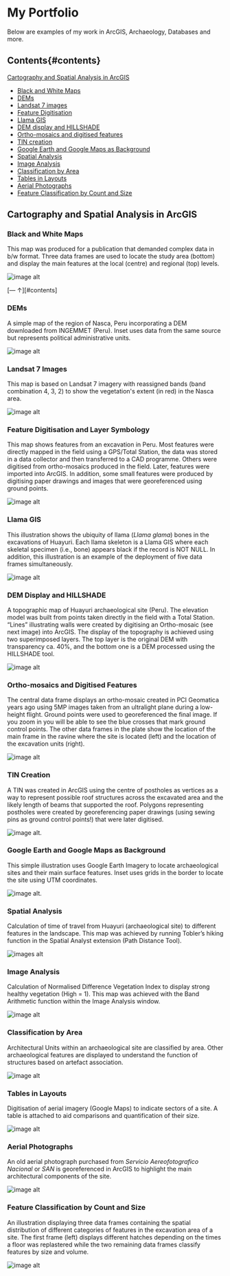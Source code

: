 # My Portfolio

Below are examples of my work in ArcGIS, Archaeology, Databases and more.

## Contents{#contents}

[Cartography and Spatial Analysis in ArcGIS](#cartography-and-spatial-analysis-in-arcgis)

- [Black and White Maps](#black-and-white-maps)
- [DEMs](#dems)
- [Landsat 7 images](#landsat-7-images)
- [Feature Digitisation](#feature-digitisation-and-layer-symbology)
- [Llama GIS](#llama-gis)
- [DEM display and HILLSHADE](#dem-display-and-hillshade)
- [Ortho-mosaics and digitised features](#ortho-mosaics-and-digitised-features)
- [TIN creation](#tin-creation)
- [Google Earth and Google Maps as Background](#google-earth-and-google-maps-as-background)
- [Spatial Analysis](#spatial-analysis)
- [Image Analysis](#image-analysis)
- [Classification by Area](#classification-by-area)
- [Tables in Layouts](#tables-in-layouts)
- [Aerial Photographs](#aerial-photographs)
- [Feature Classification by Count and Size](#feature-classification-by-count-and-size)






## Cartography and Spatial Analysis in ArcGIS
### Black and White Maps 
This map was produced for a publication that demanded complex data in b/w format. Three data frames are used to locate the study area (bottom) and display the main features at the local (centre) and regional (top) levels.

![image alt](images/Caravans_Fig1_w_arrow_mod2.jpg?raw=true)

[— &uarr;][#contents]

### DEMs
A simple map of the region of Nasca, Peru incorporating a DEM downloaded from INGEMMET (Peru). Inset uses data from the same source but represents political administrative units.

![image alt](images/Ch2_TheDrainage_characteristics_mod.jpg?raw=true)



### Landsat 7 Images
This map is based on Landsat 7 imagery with reassigned bands (band combination 4, 3, 2) to show the vegetation's extent (in red) in the Nasca area.

![image alt](images/Landsat8_2017_April_Nasca_location_mod.jpg?raw=true)



### Feature Digitisation and Layer Symbology
This map shows features from an excavation in Peru. Most features were directly mapped in the field using a GPS/Total Station, the data was stored in a data collector and then transferred to a CAD programme. Others were digitised from ortho-mosaics produced in the field. Later, features were imported into ArcGIS. In addition, some small features were produced by digitising paper drawings and images that were georeferenced using ground points. 

![image alt](images/Ch4_Cluster4_Middle_Map12_mod.jpg?raw=true)



### Llama GIS
This illustration shows the ubiquity of llama (*Llama glama*) bones in the excavations of Huayuri. Each llama skeleton is a Llama GIS where each skeletal specimen (i.e., bone) appears black if the record is NOT NULL. In addition, this illustration is an example of the deployment of five data frames simultaneously.
 
![image alt](images/LlamaGis_by_HH_mod.jpg?raw=true)
 


### DEM Display and HILLSHADE
A topographic map of Huayuri archaeological site (Peru). The elevation model was built from points taken directly in the field with a Total Station. “Lines” illustrating walls were created by digitising an Ortho-mosaic (see next image) into ArcGIS. The display of the topography is achieved using two superimposed layers. The top layer is the original DEM with transparency ca. 40%, and the bottom one is a DEM processed using the HILLSHADE tool. 

![image alt](images/HUAY_ARCH_SURFACE_for_neighb11_mod.jpg?raw=true)


 
### Ortho-mosaics and Digitised Features
The central data frame displays an ortho-mosaic created in PCI Geomatica years ago using 5MP images taken from an ultralight plane during a low-height flight. Ground points were used to georeferenced the final image. If you zoom in you will be able to see the blue crosses that mark ground control points. The other data frames in the plate show the location of the main frame in the ravine where the site is located (left) and the location of the excavation units (right).

![image alt](images/CompoundC03_ExcUnits_mod.jpg?raw=true)



### TIN Creation
A TIN was created in ArcGIS using the centre  of postholes as vertices as a way to represent possible roof structures across the excavated area and the likely length of beams that supported the roof. Polygons representing postholes were created by georeferencing paper drawings (using sewing pins as ground control points!) that were later digitised.

![image alt](images/Ch5_Dist_Middle_Roof_PostholeSize_mod.jpg?raw=true).



### Google Earth and Google Maps as Background
This simple illustration uses Google Earth Imagery to locate archaeological sites and their main surface features. Inset uses grids in the border to locate the site using UTM coordinates.

![image alt](images/Ch3_Cahuachi_mod.jpg?raw=true).



### Spatial Analysis
Calculation of time of travel from Huayuri (archaeological site) to different features in the landscape. This map was achieved by running Tobler’s hiking function in the Spatial Analyst extension (Path Distance Tool).

![images alt](images/HuayuriCostDistance_mod.jpg?raw=true)



### Image Analysis
Calculation of Normalised Difference Vegetation Index to display strong healthy vegetation (High = 1). This map was achieved with the Band Arithmetic function within the Image Analysis window. 

![image alt](images/LandCover_mod.jpg?raw=true)



### Classification by Area
Architectural Units within an archaeological site are classified by area. Other archaeological features are displayed to understand the function of structures based on artefact association.

![image alt](images/PINCH_ARCH_SURF_neighb5_mod.jpg?raw=true)



### Tables in Layouts
Digitisation of aerial imagery (Google Maps) to indicate sectors of a site. A table is attached to aid comparisons and quantification of their size.

![image alt](images/Fig4_2_Huayuri_SectorsOfSite_mod.jpg?raw=true)



### Aerial Photographs
An old aerial photograph purchased from *Servicio Aereofotografico Nacional* or *SAN* is georeferenced in ArcGIS to highlight the main architectural components of the site.

![image alt](images/Ch3_Llipatatambo_mod.jpg?raw=true)



### Feature Classification by Count and Size
An illustration displaying three data frames containing the spatial distribution of different categories of features in the excavation area of a site. The first frame (left) displays different hatches depending on the times a floor was replastered while the two remaining data frames classify features by size and volume.

![image alt](images/Floors_Hearths_Storage_all_mod.jpg?raw=true)
